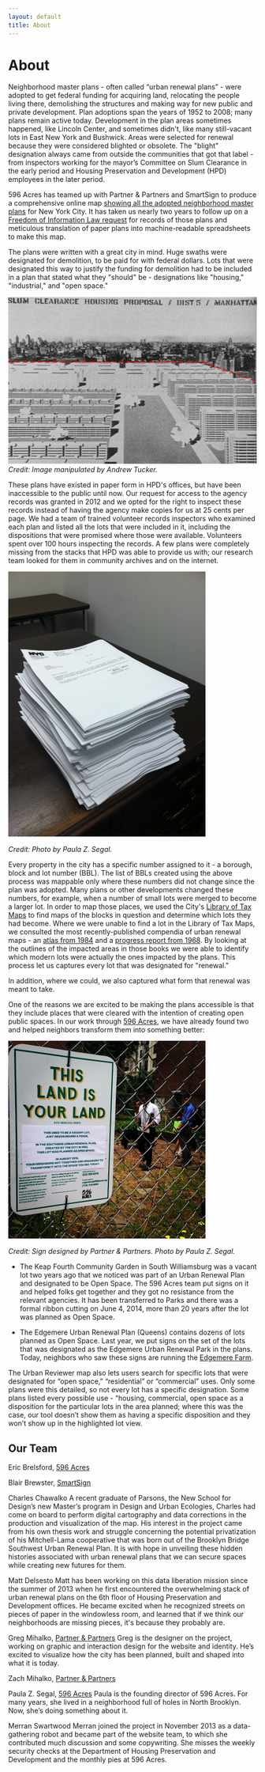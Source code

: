 ```yaml
---
layout: default
title: About
---
```


# About

Neighborhood master plans - often called “urban renewal plans” - were adopted to get federal funding for acquiring land, relocating the people living there, demolishing the structures and making way for new public and private development. Plan adoptions span the years of 1952 to 2008; many plans remain active today. Development in the plan areas sometimes happened, like Lincoln Center, and sometimes didn't, like many still-vacant lots in East New York and Bushwick. Areas were selected for renewal because they were considered blighted or obsolete. The "blight" designation always came from outside the communities that got that label - from inspectors working for the mayor’s Committee on Slum Clearance in the early period and Housing Preservation and Development (HPD) employees in the later period. 

596 Acres has teamed up with Partner & Partners and SmartSign to produce a comprehensive online map [showing all the adopted neighborhood master plans](http://www.nyc.gov/html/hpd/html/developers/urban-renewal.shtml) for New York City. It has taken us nearly two years to follow up on a [Freedom of Information Law request](media/596URPFOILletter_take2.pdf) for records of those plans and meticulous translation of paper plans into machine-readable spreadsheets to make this map. 
 
The plans were written with a great city in mind. Huge swaths were designated for demolition, to be paid for with federal dollars. Lots that were designated this way to justify the funding for demolition had to be included in a plan that stated what they "should" be - designations like "housing," "industrial," and "open space."

![Slum Clearance Housing Proposal](img/slum_clearance.jpg)
*Credit: Image manipulated by Andrew Tucker.*

These plans have existed in paper form in HPD's offices, but have been inaccessible to the public until now. Our request for access to the agency records was granted in 2012 and we opted for the right to inspect these records instead of having the agency make copies for us at 25 cents per page. We had a team of trained volunteer records inspectors who examined each plan and listed all the lots that were included in it, including the dispositions that were promised where those were available. Volunteers spent over 100 hours inspecting the records. A few plans were completely missing from the stacks that HPD was able to provide us with; our research team looked for them in community archives and on the internet.

![Stack of plan records](img/paper.jpg)

*Credit: Photo by Paula Z. Segal.*

Every property in the city has a specific number assigned to it - a borough, block and lot number (BBL). The list of BBLs created using the above process was mappable only where these numbers did not change since the plan was adopted. Many plans or other developments changed these numbers, for example, when a number of small lots were merged to become a larger lot. In order to map those places, we used the City's [Library of Tax Maps](http://gis.nyc.gov/taxmap/library.htm) to find maps of the blocks in question and determine which lots they had become. Where we were unable to find a lot in the Library of Tax Maps, we consulted the most recently-published compendia of urban renewal maps - an [atlas from 1984](http://www.worldcat.org/title/atlas-of-urban-renewal-project-areas-in-the-city-of-new-york/oclc/10819767&referer=brief_results) and a [progress report from 1968](http://www.worldcat.org/title/community-development-program-progress-report/oclc/10551321&referer=brief_results). By looking at the outlines of the impacted areas in those books we were able to identify which modern lots were actually the ones impacted by the plans. This process let us captures every lot that was designated for "renewal."

In addition, where we could, we also captured what form that renewal was meant to take. 

One of the reasons we are excited to be making the plans accessible is that they include places that were cleared with the intention of creating open public spaces. In our work through [596 Acres](http://596acres.org/), we have already found two and helped neighbors transform them into something better: 

![Keap Fourth Community Garden](img/keap_fourth.jpg)

*Credit: Sign designed by Partner & Partners. Photo by Paula Z. Segal.*
 
- The Keap Fourth Community Garden in South Williamsburg was a vacant lot two years ago that we noticed was part of an Urban Renewal Plan and designated to be Open Space. The 596 Acres team put signs on it and helped folks get together and they got no resistance from the relevant agencies. It has been transferred to Parks and there was a formal ribbon cutting on June 4, 2014, more than 20 years after the lot was planned as Open Space.

- The Edgemere Urban Renewal Plan (Queens) contains dozens of lots planned as Open Space. Last year, we put signs on the set of the lots that was designated as the Edgemere Urban Renewal Park in the plans. Today, neighbors who saw these signs are running the [Edgemere Farm](http://596acres.org/en/lot/4158370033/).

The Urban Reviewer map also lets users search for specific lots that were designated for “open space,” “residential” or “commercial” uses. Only some plans were this detailed, so not every lot has a specific designation. Some plans listed every possible use - “housing, commercial, open space  as a disposition for the particular lots in the area planned; where this was the case, our tool doesn’t show them as having a specific disposition and they won’t show up in the highlighted lot view.  

## Our Team

Eric Brelsford, [596 Acres](http://596acres.org/)

Blair Brewster, [SmartSign](http://www.smartsign.com/)

Charles Chawalko
A recent graduate of Parsons, the New School for Design’s new Master’s program in Design and Urban Ecologies, Charles had come on board to perform digital cartography and data corrections in the production and visualization of the map. His interest in the project came from his own thesis work and struggle concerning the potential privatization of his Mitchell-Lama cooperative that was born out of the Brooklyn Bridge Southwest Urban Renewal Plan. It is with hope in unveiling these hidden histories associated with urban renewal plans that we can secure spaces while creating new futures for them.

Matt Delsesto
Matt has been working on this data liberation mission since the summer of 2013 when he first encountered the overwhelming stack of urban renewal plans on the 6th floor of Housing Preservation and Development offices.  He became excited when he recognized streets on pieces of paper in the windowless room, and learned that if we think our neighborhoods are missing pieces, it's because they probably are.

Greg Mihalko, [Partner & Partners](http://partnerandpartners.com/)
Greg is the designer on the project, working on graphic and interaction design for the website and identity. He’s excited to visualize how the city has been planned, built and shaped into what it is today.

Zach Mihalko, [Partner & Partners](http://partnerandpartners.com/)

Paula Z. Segal, [596 Acres](http://596acres.org/)
Paula is the founding director of 596 Acres. For many years, she lived in a neighborhood full of holes in North Brooklyn. Now, she’s doing something about it. 

Merran Swartwood
Merran joined the project in November 2013 as a data-gathering robot and became part of the website team, to which she contributed much discussion and some copywriting. She misses the weekly security checks at the Department of Housing Preservation and Development and the monthly pies at 596 Acres.
